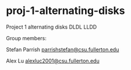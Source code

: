 # proj-1-alternating-disks
Project 1 alternating disks DLDL LLDD

Group members:

Stefan Parrish parrishstefan@csu.fullerton.edu

Alex Lu alexluc2001@csu.fullerton.edu

